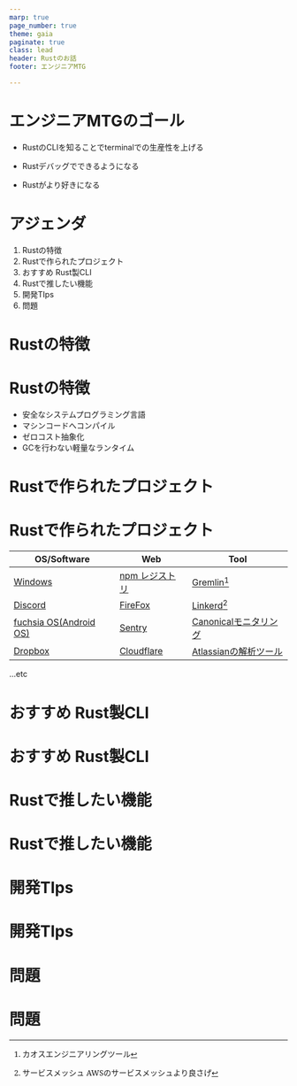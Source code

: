 ```yaml
---
marp: true
page_number: true
theme: gaia
paginate: true
class: lead
header: Rustのお話
footer: エンジニアMTG

---
```


<style>
@import url('https://fonts.googleapis.com/css2?family=Noto+Serif&display=swap');
section {
    font-family: 'Noto Serif', serif;

}

</style>

<!-- headingDivider: 1 -->

<!-- #　見出しの前にスライドページを自動的に分割 -->

# エンジニアMTGのゴール



- RustのCLIを知ることでterminalでの生産性を上げる

- Rustデバッグでできるようになる

- Rustがより好きになる

  





# アジェンダ

1. Rustの特徴
2. Rustで作られたプロジェクト
3. おすすめ Rust製CLI
4. Rustで推したい機能
5. 開発TIps
6. 問題





# Rustの特徴







# Rustの特徴



- 安全なシステムプログラミング言語
- マシンコードへコンパイル
- ゼロコスト抽象化
- GCを行わない軽量なランタイム





# Rustで作られたプロジェクト









# Rustで作られたプロジェクト





| OS/Software                                                  | Web                                                       | Tool                                               |
| ------------------------------------------------------------ | --------------------------------------------------------- | -------------------------------------------------- |
| [Windows](https://github.com/microsoft/windows-rs)           | [npm レジストリ](https://www.npmjs.com)                   | [Gremlin](https://www.gremlin.com)[^1]             |
| [Discord](https://discord.com)                               | [FireFox](https://research.mozilla.org/rust/)             | [Linkerd](https://linkerd.io)[^2]                  |
| [fuchsia OS(Android OS)](https://fuchsia.dev/fuchsia-src/development/languages/rust) | [Sentry](https://sentry.io/welcome/)                      | [Canonicalモニタリング](https://canonical.com)     |
| [Dropbox](https://www.dropbox.com)                           | [Cloudflare](https://github.com/cloudflare/cloudflare-rs) | [Atlassianの解析ツール](https://www.atlassian.com) |

[^1]:カオスエンジニアリングツール
[^2]:サービスメッシュ AWSのサービスメッシュより良さげ



...etc





# おすすめ Rust製CLI







# おすすめ Rust製CLI











# Rustで推したい機能







# Rustで推したい機能









# 開発TIps









# 開発TIps







# 問題







# 問題









